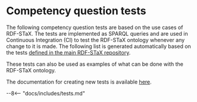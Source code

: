 # Competency question tests

The following competency question tests are based on the use cases of RDF-STaX. The tests are implemented as SPARQL queries and are used in Continuous Integration (CI) to test the RDF-STaX ontology whenever any change to it is made. The following list is generated automatically based on the tests [defined in the main RDF-STaX repository](https://github.com/RDF-STaX/rdf-stax.github.io/tree/main/tests).

These tests can also be used as examples of what can be done with the RDF-STaX ontology.

The documentation for creating new tests is available [here](../contributing.md#competency-question-tests).

--8<-- "docs/includes/tests.md"
